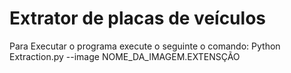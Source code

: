 # Extrator de placas de veículos
Para Executar o programa execute o seguinte o comando:
Python Extraction.py --image NOME_DA_IMAGEM.EXTENSÇÃO

